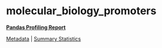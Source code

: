 # molecular_biology_promoters

[**Pandas Profiling Report**](https://epistasislab.github.io/penn-ml-benchmarks/profile/molecular_biology_promoters.html)

[Metadata](metadata.yaml) | [Summary Statistics](summary_stats.csv)

